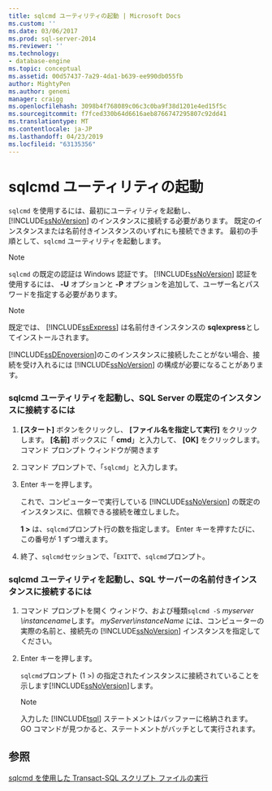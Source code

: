 ```yaml
---
title: sqlcmd ユーティリティの起動 | Microsoft Docs
ms.custom: ''
ms.date: 03/06/2017
ms.prod: sql-server-2014
ms.reviewer: ''
ms.technology:
- database-engine
ms.topic: conceptual
ms.assetid: 00d57437-7a29-4da1-b639-ee990db055fb
author: MightyPen
ms.author: genemi
manager: craigg
ms.openlocfilehash: 3098b4f768089c06c3c0ba9f38d1201e4ed15f5c
ms.sourcegitcommit: f7fced330b64d6616aeb8766747295807c92dd41
ms.translationtype: MT
ms.contentlocale: ja-JP
ms.lasthandoff: 04/23/2019
ms.locfileid: "63135356"
---
```

# <a name="start-the-sqlcmd-utility"></a>sqlcmd ユーティリティの起動
  `sqlcmd` を使用するには、最初にユーティリティを起動し、[!INCLUDE[ssNoVersion](../../includes/ssnoversion-md.md)] のインスタンスに接続する必要があります。 既定のインスタンスまたは名前付きインスタンスのいずれにも接続できます。 最初の手順として、`sqlcmd` ユーティリティを起動します。  
  
> [!NOTE]  
>  `sqlcmd` の既定の認証は Windows 認証です。 [!INCLUDE[ssNoVersion](../../includes/ssnoversion-md.md)] 認証を使用するには、 **-U** オプションと **-P** オプションを追加して、ユーザー名とパスワードを指定する必要があります。  
  
> [!NOTE]  
>  既定では、 [!INCLUDE[ssExpress](../../includes/ssexpress-md.md)] は名前付きインスタンスの **sqlexpress**としてインストールされます。  
  
 [!INCLUDE[ssDEnoversion](../../includes/ssdenoversion-md.md)]のこのインスタンスに接続したことがない場合、接続を受け入れるには [!INCLUDE[ssNoVersion](../../includes/ssnoversion-md.md)] の構成が必要になることがあります。  
  
### <a name="to-start-the-sqlcmd-utility-and-connect-to-a-default-instance-of-sql-server"></a>sqlcmd ユーティリティを起動し、SQL Server の既定のインスタンスに接続するには  
  
1.  **[スタート]** ボタンをクリックし、 **[ファイル名を指定して実行]** をクリックします。 **[名前]** ボックスに「 **cmd**」と入力して、 **[OK]** をクリックします。コマンド プロンプト ウィンドウが開きます  
  
2.  コマンド プロンプトで、「`sqlcmd`」と入力します。  
  
3.  Enter キーを押します。  
  
     これで、コンピューターで実行している [!INCLUDE[ssNoVersion](../../includes/ssnoversion-md.md)] の既定のインスタンスに、信頼できる接続を確立しました。  
  
     **1 >** は、`sqlcmd`プロンプト行の数を指定します。 Enter キーを押すたびに、この番号が 1 ずつ増えます。  
  
4.  終了、`sqlcmd`セッションで、「`EXIT`で、`sqlcmd`プロンプト。  
  
### <a name="to-start-the-sqlcmd-utility-and-connect-to-a-named-instance-of-sql-server"></a>sqlcmd ユーティリティを起動し、SQL サーバーの名前付きインスタンスに接続するには  
  
1.  コマンド プロンプトを開く ウィンドウ、および種類`sqlcmd -S` *myserver \instancename*します。 *myServer\instanceName* には、コンピューターの実際の名前と、接続先の [!INCLUDE[ssNoVersion](../../includes/ssnoversion-md.md)] インスタンスを指定してください。  
  
2.  Enter キーを押します。  
  
     `sqlcmd`プロンプト (1 >) の指定されたインスタンスに接続されていることを示します[!INCLUDE[ssNoVersion](../../includes/ssnoversion-md.md)]します。  
  
    > [!NOTE]  
    >  入力した [!INCLUDE[tsql](../../includes/tsql-md.md)] ステートメントはバッファーに格納されます。 GO コマンドが見つかると、ステートメントがバッチとして実行されます。  
  
## <a name="see-also"></a>参照  
 [sqlcmd を使用した Transact-SQL スクリプト ファイルの実行](sqlcmd-run-transact-sql-script-files.md)  
  
  
